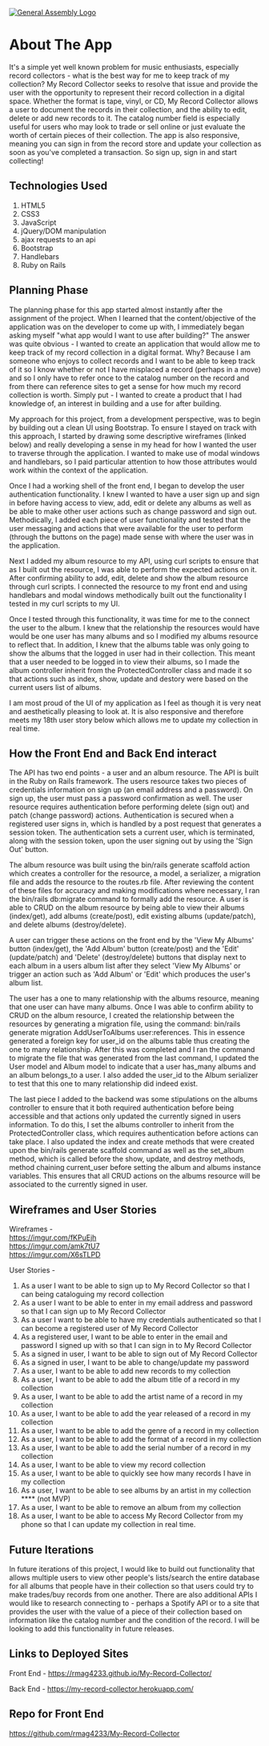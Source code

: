 [![General Assembly Logo](https://camo.githubusercontent.com/1a91b05b8f4d44b5bbfb83abac2b0996d8e26c92/687474703a2f2f692e696d6775722e636f6d2f6b6538555354712e706e67)](https://generalassemb.ly/education/web-development-immersive)

# About The App

It's a simple yet well known problem for music enthusiasts, especially record collectors - what is the best way for me to keep track of my collection? My Record Collector seeks to resolve that issue and provide the user with the opportunity to represent their record collection in a digital space. Whether the format is tape, vinyl, or CD, My Record Collector allows a user to document the records in their collection, and the ability to edit, delete or add new records to it. The catalog number field is especially useful for users who may look to trade or sell online or just evaluate the worth of certain pieces of their collection. The app is also responsive, meaning you can sign in from the record store and update your collection as soon as you've completed a transaction. So sign up, sign in and start collecting!


## Technologies Used

1. HTML5
2. CSS3
3. JavaScript
4. jQuery/DOM manipulation
5. ajax requests to an api
6. Bootstrap
7. Handlebars
8. Ruby on Rails

## Planning Phase

The planning phase for this app started almost instantly after the assignment of the project. When I learned that the content/objective of the application was on the developer to come up with, I immediately began asking myself "what app would I want to use after building?" The answer was quite obvious - I wanted to create an application that would allow me to keep track of my record collection in a digital format. Why? Because I am someone who enjoys to collect records and I want to be able to keep track of it so I know whether or not I have misplaced a record (perhaps in a move) and so I only have to refer once to the catalog number on the record and from there can reference sites to get a sense for how much my record collection is worth. Simply put - I wanted to create a product that I had knowledge of, an interest in building and a use for after building.

My approach for this project, from a development perspective, was to begin by building out a clean UI using Bootstrap. To ensure I stayed on track with this approach, I started by drawing some descriptive wireframes (linked below) and really developing a sense in my head for how I wanted the user to traverse through the application. I wanted to make use of modal windows and handlebars, so I paid particular attention to how those attributes would work within the context of the application.

Once I had a working shell of the front end, I began to develop the user authentication functionality. I knew I wanted to have a user sign up and sign in before having access to view, add, edit or delete any albums as well as be able to make other user actions such as change password and sign out. Methodically, I added each piece of user functionality and tested that the user messaging and actions that were available for the user to perform (through the buttons on the page) made sense with where the user was in the application.

Next I added my album resource to my API, using curl scripts to ensure that as I built out the resource, I was able to perform the expected actions on it. After confirming ability to add, edit, delete and show the album resource through curl scripts. I connected the resource to my front end and using handlebars and modal windows methodically built out the functionality I tested in my curl scripts to my UI.

Once I tested through this functionality, it was time for me to the connect the user to the album. I knew that the relationship the resources would have would be one user has many albums and so I modified my albums resource to reflect that. In addition, I knew that the albums table was only going to show the albums that the logged in user had in their collection. This meant that a user needed to be logged in to view their albums, so I made the album controller inherit from the ProtectedController class and made it so that actions such as index, show, update and destory were based on the current users list of albums.

I am most proud of the UI of my application as I feel as though it is very neat and aesthetically pleasing to look at. It is also responsive and therefore meets my 18th user story below which allows me to update my collection in real time.

## How the Front End and Back End interact

The API has two end points - a user and an album resource. The API is built in the Ruby on Rails framework. The users resource takes two pieces of credentials information on sign up (an email address and a password). On sign up, the user must pass a password confirmation as well. The user resource requires authentication before performing delete (sign out) and patch (change password) actions. Authentication is secured when a registered user signs in, which is handled by a post request that generates a session token. The authentication sets a current user, which is terminated, along with the session token, upon the user signing out by using the 'Sign Out' button.

The album resource was built using the bin/rails generate scaffold action which creates a controller for the resource, a model, a serializer, a migration file and adds the resource to the routes.rb file. After reviewing the content of these files for accuracy and making modifications where necessary, I ran the bin/rails db:migrate command to formally add the resource. A user is able to CRUD on the album resource by being able to view their albums (index/get), add albums (create/post), edit existing albums (update/patch), and delete albums (destroy/delete).

A user can trigger these actions on the front end by the 'View My Albums' button (index/get), the 'Add Album' button (create/post) and the 'Edit' (update/patch) and 'Delete' (destroy/delete) buttons that display next to each album in a users album list after they select 'View My Albums' or trigger an action such as 'Add Album' or 'Edit' which produces the user's album list.

The user has a one to many relationship with the albums resource, meaning that one user can have many albums. Once I was able to confirm ability to CRUD on the album resource, I created the relationship between the resources by generating a migration file, using the command: bin/rails generate migration AddUserToAlbums user:references. This in essence generated a foreign key for user_id on the albums table thus creating the one to many relationship. After this was completed and I ran the command to migrate the file that was generated from the last command, I updated the User model and Album model to indicate that a user has_many albums and an album belongs_to a user. I also added the user_id to the Album serializer to test that this one to many relationship did indeed exist.

The last piece I added to the backend was some stipulations on the albums controller to ensure that it both required authentication before being accessible and that actions only updated the currently signed in users information. To do this, I set the albums controller to inherit from the ProtectedController class, which requires authentication before actions can take place. I also updated the index and create methods that were created upon the bin/rails generate scaffold command as well as the set_album method, which is called before the show, update, and destroy methods, method chaining current_user before setting the album and albums instance variables. This ensures that all CRUD actions on the albums resource will be associated to the currently signed in user.

## Wireframes and User Stories

Wireframes - <br>
https://imgur.com/fKPuEjh <br>
https://imgur.com/amk7tU7 <br>
https://imgur.com/X6sTLPD

User Stories -

1. As a user I want to be able to sign up to My Record Collector so that I can being cataloguing my record collection
2. As a user I want to be able to enter in my email address and password so that I can sign up to My Record Collector
3. As a user I want to be able to have my credentials authenticated so that I can become a registered user of My Record Collector
4. As a registered user, I want to be able to enter in the email and password I signed up with so that I can sign in to My Record Collector
5. As a signed in user, I want to be able to sign out of My Record Collector
6. As a signed in user, I want to be able to change/update my password
7. As a user, I want to be able to add new records to my collection
8. As a user, I want to be able to add the album title of a record in my collection
9. As a user, I want to be able to add the artist name of a record in my collection
10. As a user, I want to be able to add the year released of a record in my collection
11. As a user, I want to be able to add the genre of a record in my collection
12. As a user, I want to be able to add the format of a record in my collection
13. As a user, I want to be able to add the serial number of a record in my collection
14. As a user, I want to be able to view my record collection
15. As a user, I want to be able to quickly see how many records I have in my collection
16. As a user, I want to be able to see albums by an artist in my collection **** (not MVP)
17. As a user, I want to be able to remove an album from my collection
18. As a user, I want to be able to access My Record Collector from my phone so that I can update my collection in real time.

## Future Iterations

In future iterations of this project, I would like to build out functionality that allows multiple users to view other people's lists/search the entire database for all albums that people have in their collection so that users could try to make trades/buy records from one another. There are also additional APIs I would like to research connecting to - perhaps a Spotify API or to a site that provides the user with the value of a piece of their collection based on information like the catalog number and the condition of the record. I will be looking to add this functionality in future releases.

## Links to Deployed Sites

Front End -
https://rmag4233.github.io/My-Record-Collector/

Back End -
https://my-record-collector.herokuapp.com/

## Repo for Front End
https://github.com/rmag4233/My-Record-Collector
